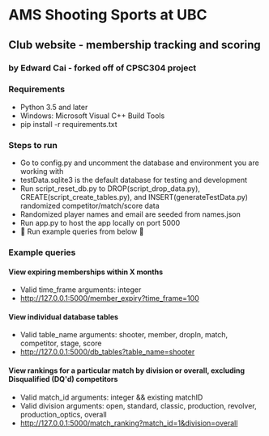 # AMS Shooting Sports at UBC
## Club website - membership tracking and scoring
### by Edward Cai - forked off of CPSC304 project

### Requirements
- Python 3.5 and later
- Windows: Microsoft Visual C++ Build Tools
- pip install -r requirements.txt

### Steps to run
- Go to config.py and uncomment the database and environment you are working with
- testData.sqlite3 is the default database for testing and development
- Run script_reset_db.py to DROP(script_drop_data.py), CREATE(script_create_tables.py), and INSERT(generateTestData.py) randomized competitor/match/score data
- Randomized player names and email are seeded from names.json
- Run app.py to host the app locally on port 5000
- :stars: Run example queries from below :stars:

### Example queries
#### View expiring memberships within X months
- Valid time_frame arguments: integer
- http://127.0.0.1:5000/member_expiry?time_frame=100

#### View individual database tables
- Valid table_name arguments: shooter, member, dropIn, match, competitor, stage, score
- http://127.0.0.1:5000/db_tables?table_name=shooter

#### View rankings for a particular match by division or overall, excluding Disqualified (DQ'd) competitors
- Valid match_id arguments: integer && existing matchID
- Valid division arguments: open, standard, classic, production, revolver, production_optics, overall
- http://127.0.0.1:5000/match_ranking?match_id=1&division=overall
